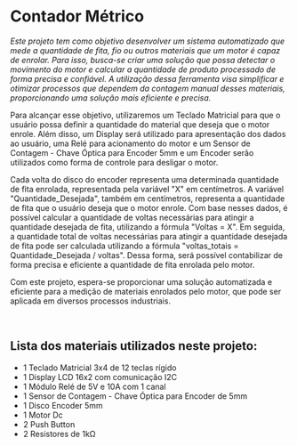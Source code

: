 <h1>Contador Métrico</h1>

<i>Este projeto tem como objetivo desenvolver um sistema automatizado que mede a quantidade de fita, fio ou outros materiais que um motor é capaz de enrolar. Para isso, 
busca-se criar uma solução que possa detectar o movimento do motor e calcular a quantidade de produto processado de forma precisa e confiável. A utilização dessa 
ferramenta visa simplificar e otimizar processos que dependem da contagem manual desses materiais, proporcionando uma solução mais eficiente e precisa.</i>

<div>
Para alcançar esse objetivo, utilizaremos um Teclado Matricial para que o usuário possa definir a quantidade do material que deseja que o motor enrole. Além disso, um 
Display será utilizado para apresentação dos dados ao usuário, uma Relé para acionamento do motor e um Sensor de Contagem - Chave Óptica para Encoder 5mm e um Encoder 
serão utilizados como forma de controle para desligar o motor.

Cada volta do disco do encoder representa uma determinada quantidade de fita enrolada, representada pela variável "X" em centímetros. A variável "Quantidade_Desejada", 
também em centímetros, representa a quantidade de fita que o usuário deseja que o motor enrole. Com base nesses dados, é possível calcular a quantidade de voltas 
necessárias para atingir a quantidade desejada de fita, utilizando a fórmula "Voltas = X". Em seguida, a quantidade total de voltas necessárias para atingir a quantidade 
desejada de fita pode ser calculada utilizando a fórmula "voltas_totais = Quantidade_Desejada / voltas". Dessa forma, será possível contabilizar de forma precisa e 
eficiente a quantidade de fita enrolada pelo motor.

Com este projeto, espera-se proporcionar uma solução automatizada e eficiente para a medição de materiais enrolados pelo motor, que pode ser aplicada em diversos 
processos industriais.

</div>
  
<div> </br>
<h2>Lista dos materiais utilizados neste projeto:</h2>

- 1 Teclado Matricial 3x4 de 12 teclas rígido
- 1 Display LCD 16x2 com comunicação I2C
- 1 Módulo Relé de 5V e 10A com 1 canal
- 1 Sensor de Contagem - Chave Óptica para Encoder de 5mm
- 1 Disco Encoder 5mm
- 1 Motor Dc
- 2 Push Button
- 2 Resistores de 1kΩ
</div>
